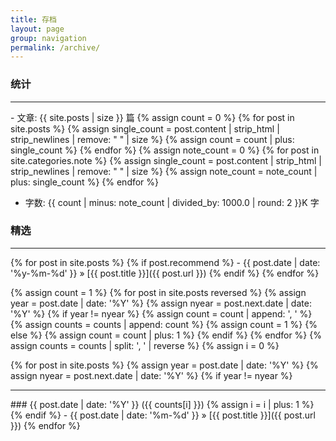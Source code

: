 ```yaml
---
title: 存档
layout: page
group: navigation
permalink: /archive/
---
```


### 统计
<hr>
- 文章: <span class="post_num">{{ site.posts | size }}</span> 篇
  {% assign count = 0 %}
  {% for post in site.posts %}
    {% assign single_count = post.content | strip_html | strip_newlines | remove: " " | size %}
    {% assign count = count | plus: single_count %}
  {% endfor %}
  {% assign note_count = 0 %}
  {% for post in site.categories.note %}
    {% assign single_count = post.content | strip_html | strip_newlines | remove: " " | size %}
    {% assign note_count = note_count | plus: single_count %}
  {% endfor %}

- 字数: <span class="post_num">{{ count | minus: note_count | divided_by: 1000.0 | round: 2 }}K</span> 字

### 精选
<hr>
{% for post in site.posts %}
  {% if post.recommend %}
  - {{ post.date | date: '%y-%m-%d' }} &raquo; [{{ post.title }}]({{ post.url }})
  {% endif %} 
{% endfor %}

{% assign count = 1 %}
{% for post in site.posts reversed %}
  {% assign year = post.date | date: '%Y' %}
  {% assign nyear = post.next.date | date: '%Y' %}
  {% if year != nyear %}
    {% assign count = count | append: ', ' %}
    {% assign counts = counts | append: count %}
    {% assign count = 1 %}
  {% else %}
    {% assign count = count | plus: 1 %}
  {% endif %}
{% endfor %}
{% assign counts = counts | split: ', ' | reverse %}
{% assign i = 0 %}

{% for post in site.posts %}
  {% assign year = post.date | date: '%Y' %}
  {% assign nyear = post.next.date | date: '%Y' %}
  {% if year != nyear %}
<hr>
### {{ post.date | date: '%Y' }}<span class="post_count"> ({{ counts[i] }})</span>
  {% assign i = i | plus: 1 %}
  {% endif %}
- {{ post.date | date: '%m-%d' }} &raquo; [{{ post.title }}]({{ post.url }})
{% endfor %}